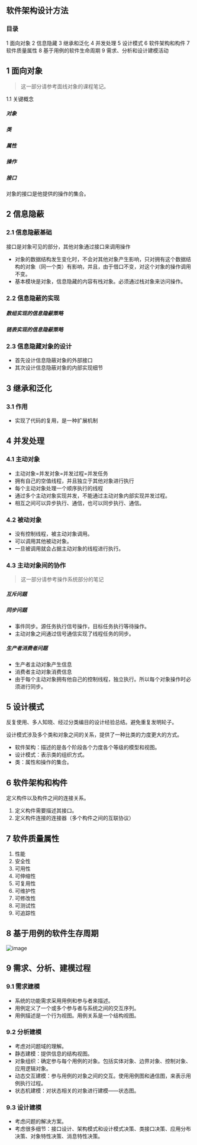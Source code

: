 ## 软件架构设计方法

### 目录
1 面向对象
2 信息隐藏
3 继承和泛化
4 并发处理
5 设计模式
6 软件架构和构件
7 软件质量属性
8 基于用例的软件生命周期
9 需求、分析和设计建模活动

## 1 面向对象
> 这一部分请参考面线对象的课程笔记。

1.1 关键概念

##### 对象
##### 类
##### 属性
##### 操作
##### 接口
对象的接口是他提供的操作的集合。

## 2 信息隐蔽

### 2.1 信息隐蔽基础

接口是对象可见的部分，其他对象通过接口来调用操作

* 对象的数据结构发生变化时，不会对其他对象产生影响，只对拥有这个数据结构的对象（同一个类）有影响，并且，由于借口不变，对这个对象的操作调用不变。
* 基本模块是对象，信息隐藏的内容有栈对象。必须通过栈对象来访问操作。

### 2.2 信息隐蔽的实现

##### 数组实现的信息隐蔽策略

##### 链表实现的信息隐蔽策略

### 2.3 信息隐藏对象的设计

* 首先设计信息隐蔽对象的外部接口 
* 其次设计信息隐蔽对象的内部实现细节

## 3 继承和泛化

### 3.1 作用

* 实现了代码的复用，是一种扩展机制

## 4 并发处理

### 4.1 主动对象
* 主动对象=并发对象=并发过程=并发任务
* 拥有自己的空值线程，并且独立于其他对象进行执行
* 每个主动对象处理一个顺序执行的线程
* 通过多个主动对象实现并发，不能通过主动对象内部实现并发过程。
* 相互之间可以异步执行、通信，也可以同步执行、通信。

### 4.2 被动对象
* 没有控制线程，被主动对象调用。
* 可以调用其他被动对象。
* 一旦被调用就会占据主动对象的线程进行执行。

### 4.3 主动对象间的协作
> 这一部分请参考操作系统部分的笔记

##### 互斥问题
##### 同步问题
* 事件同步。源任务执行信号操作，目标任务执行等待操作。
* 主动对象之间通过信号通信实现了线程任务的同步。

##### 生产者消费者问题

* 生产者主动对象产生信息
* 消费者主动对象消费信息
* 由于每个主动对象拥有他自己的控制线程，独立执行。所以每个对象操作时必须进行同步。

## 5 设计模式

反复使用、多人知晓、经过分类编目的设计经验总结。避免重复发明轮子。

设计模式涉及多个类和对象之间的关系，提供了一种比类的力度更大的方式。

* 软件架构：描述的是各个阶段各个力度各个等级的模型和视图。
* 设计模式：表示类的组织方式。
* 类：属性和操作的集合。


## 6 软件架构和构件

定义构件以及构件之间的连接关系。

1. 定义构件需要描述其接口。
2. 定义构件连接的连接器（多个构件之间的互联协议）

## 7 软件质量属性

1. 性能
3. 安全性
3. 可用性
4. 可伸缩性
5. 可复用性
6. 可维护性
7. 可修改性
8. 可测试性
9. 可追踪性

## 8 基于用例的软件生存周期

![image](https://note.youdao.com/yws/public/resource/7500a3fc2481ddedcb13a2fb32f1096e/xmlnote/C73B191506604634ABD3679CA1FA29D1/12050)

## 9 需求、分析、建模过程

### 9.1 需求建模

* 系统的功能需求采用用例和参与者来描述。
* 用例定义了一个或多个参与者与系统之间的交互序列。
* 用例描述是一个行为视图。用例关系是一个结构视图。

### 9.2 分析建模
* 考虑对问题域的理解。
* 静态建模：提供信息的结构视图。
* 对象组织：确定参与每个用例的对象。包括实体对象、边界对象、控制对象、应用逻辑对象。
* 动态交互建模：参与用例的对象之间的交互。使用用例图和通信图，来表示用例执行过程。
* 状态机建模：对状态相关的对象进行建模——状态图。

### 9.3 设计建模

* 考虑问题的解决方案。
* 考虑很多细节：接口设计、架构模式和设计模式决策、类接口决策、应用分布决策、对象特性决策、消息特性决策。

















